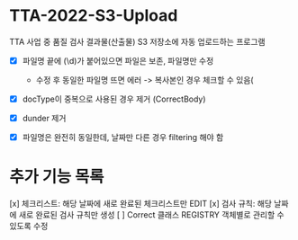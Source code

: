 # TTA-2022-S3-Upload
TTA 사업 중 품질 검사 결과물(산출물) S3 저장소에 자동 업로드하는 프로그램


- [x] 파일명 끝에 (\d)가 붙어있으면 파일은 보존, 파일명만 수정
    - 수정 후 동일한 파일명 뜨면 에러 -> 복사본인 경우 체크할 수 있음(
- [x] docType이 중복으로 사용된 경우 제거 (CorrectBody)
- [x] dunder 제거
- [x] 파일명은 완전히 동일한데, 날짜만 다른 경우 filtering 해야 함


# 추가 기능 목록
[x] 체크리스트: 해당 날짜에 새로 완료된 체크리스트만 EDIT
[x] 검사 규칙: 해당 날짜에 새로 완료된 검사 규칙만 생성
[ ] Correct 클래스 REGISTRY 객체별로 관리할 수 있도록 수정